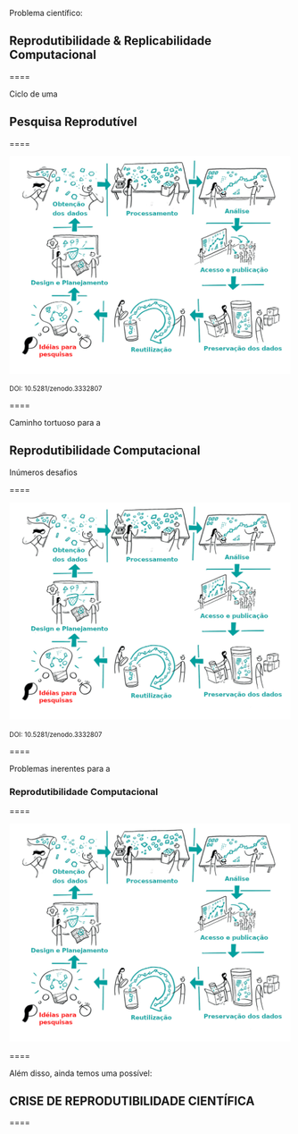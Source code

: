 Problema científico:

## Reprodutibilidade & Replicabilidade Computacional

====

Ciclo de uma
## Pesquisa Reprodutível

====

![avatar][avatar]

[avatar]: ../shared/img/research-cycle.png

<small>DOI: 10.5281/zenodo.3332807</small>

====

Caminho tortuoso para a
## Reprodutibilidade Computacional
Inúmeros desafios

====

![avatar][avatar]

[avatar]: ../shared/img/reproducibility.png

<small>DOI: 10.5281/zenodo.3332807</small>

====

Problemas inerentes para a 
### Reprodutibilidade Computacional

====

![avatar][avatar]

[avatar]: ../shared/img/dep.jpeg

====

Além disso, ainda temos uma possível:
## CRISE DE REPRODUTIBILIDADE CIENTÍFICA

====
